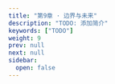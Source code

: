 ```yaml
---
title: "第9章 · 边界与未来"
description: "TODO: 添加简介"
keywords: ["TODO"]
weight: 9
prev: null
next: null
sidebar:
  open: false
---
```

